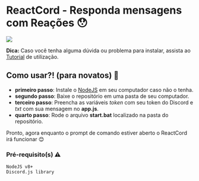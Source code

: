# ReactCord - Responda mensagens com Reações 😯
<img src="https://i.imgur.com/cPaHNii.gif">

__Dica:__ Caso você tenha alguma dúvida ou problema para instalar, assista ao [Tutorial](https://yt.be/) de utilização.

## Como usar?! (para novatos) 🤔

* __primeiro passo__: Instale o [NodeJS](https://nodejs.org/en/) em seu computador caso não o tenha.
* __segundo passo__: Baixe o repositório em uma pasta de seu computador.
* __terceiro passo__: Preencha as variáveis _token_ com seu token do Discord e _txt_ com sua mensagem no __app.js__.
* __quarto passo__: Rode o arquivo __start.bat__ localizado na pasta do repositório.

Pronto, agora enquanto o prompt de comando estiver aberto o ReactCord irá funcionar 😊

### Pré-requisito(s) ⚠

```
NodeJS v8+
Discord.js library
```
